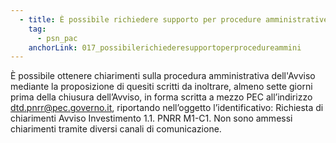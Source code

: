 ```yaml
---
  - title: È possibile richiedere supporto per procedure amministrative al DTD?
    tag:
      - psn_pac
    anchorLink: 017_possibilerichiederesupportoperprocedureammini
---
```


È possibile ottenere chiarimenti sulla procedura amministrativa dell'Avviso mediante la proposizione di quesiti scritti da inoltrare, almeno sette giorni prima della chiusura dell’Avviso, in forma scritta a mezzo PEC all’indirizzo dtd.pnrr@pec.governo.it, riportando nell’oggetto l’identificativo: Richiesta di chiarimenti Avviso Investimento 1.1. PNRR M1-C1. Non sono ammessi chiarimenti tramite diversi canali di comunicazione.
